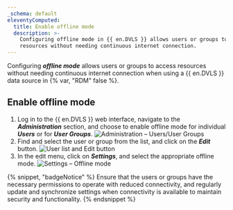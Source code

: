 ```yaml
---
_schema: default
eleventyComputed:
  title: Enable offline mode
  description: >-
    Configuring offline mode in {{ en.DVLS }} allows users or groups to access
    resources without needing continuous internet connection.
---
```

Configuring ***offline mode*** allows users or groups to access resources without needing continuous internet connection when using a {{ en.DVLS }} data source in {% var, "RDM" false %}.

## Enable offline mode

1. Log in to the {{ en.DVLS }} web interface, navigate to the ***Administration*** section, and choose to enable offline mode for individual ***Users*** or for ***User Groups***. ![Administration – Users/User Groups](https://cdnweb.devolutions.net/docs/DVLS4018_2024_1.png)
2. Find and select the user or group from the list, and click on the ***Edit*** button. ![User list and Edit button](https://cdnweb.devolutions.net/docs/DVLS4019_2024_1.png)
3. In the edit menu, click on ***Settings***, and select the appropriate offline mode. ![Settings – Offline mode](https://cdnweb.devolutions.net/docs/DVLS4021_2024_1.png)

{% snippet, "badgeNotice" %}
Ensure that the users or groups have the necessary permissions to operate with reduced connectivity, and regularly update and synchronize settings when connectivity is available to maintain security and functionality.
{% endsnippet %}